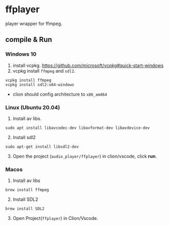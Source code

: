 # ffplayer

player wrapper for ffmpeg.

## compile & Run

### Windows 10

1. install vcpkg. https://github.com/microsoft/vcpkg#quick-start-windows
2. vcpkg install `ffmpeg` and `sdl2`.

```shell
vcpkg install ffmpeg
vcpkg install sdl2:x64-windows
```

* clion should config architecture to `x86_amd64`

### Linux (Ubuntu 20.04)

1. Install av libs.

```shell
sudo apt install libavcodec-dev libavformat-dev libavdevice-dev
```

2. Install sdl2

```shell
sudo apt-get install libsdl2-dev
```

3. Open the project (`audio_player/ffplayer`) in clion/vscode, click **run**.

### Macos

1. Install av libs

```shell
brew install ffmpeg
```

2. Install SDL2

```shell
brew install SDL2
```

3. Open Project(`ffplayer`) in Clion/Vscode.